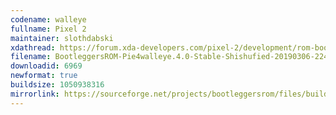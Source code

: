 ```yaml
---
codename: walleye
fullname: Pixel 2
maintainer: slothdabski
xdathread: https://forum.xda-developers.com/pixel-2/development/rom-bootleggersrom-4-0-stable-t3884138
filename: BootleggersROM-Pie4walleye.4.0-Stable-Shishufied-20190306-224415.zip
downloadid: 6969
newformat: true
buildsize: 1050938316
mirrorlink: https://sourceforge.net/projects/bootleggersrom/files/builds/walleye/
---
```

